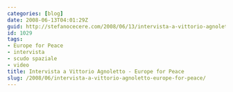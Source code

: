 ```yaml
---
categories: [blog]
date: 2008-06-13T04:01:29Z
guid: http://stefanocecere.com/2008/06/13/intervista-a-vittorio-agnoletto-europe-for-peace/
id: 1029
tags:
- Europe for Peace
- intervista
- scudo spaziale
- video
title: Intervista a Vittorio Agnoletto - Europe for Peace
slug: /2008/06/intervista-a-vittorio-agnoletto-europe-for-peace/
---
```


